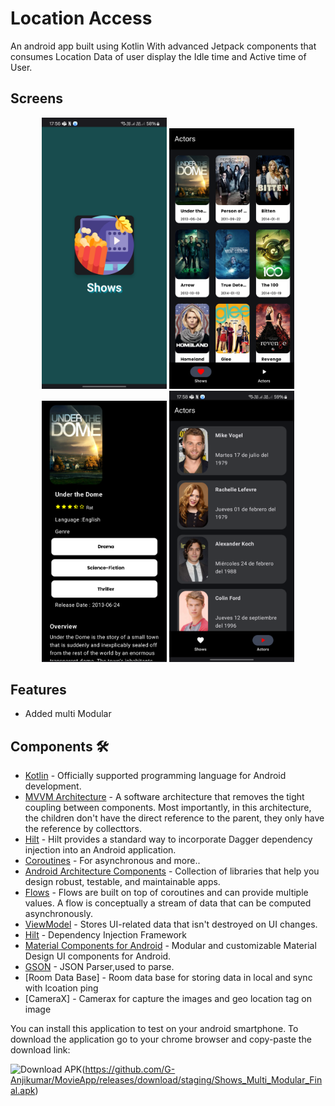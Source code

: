 
# Location Access 
An android app built using Kotlin With advanced Jetpack components that consumes Location Data of user display the Idle time and Active time of User.


## Screens

<p align="center">
  <img src="https://github.com/G-Anjikumar/MovieApp/blob/638d5ada3a0fb6cf0ae1829b0ecb46bf241fe709/splashScreen.png" alt="splash screen" width="200"/>
  <img src="https://github.com/G-Anjikumar/MovieApp/blob/0bf2ed113a09852a3264ce8d4bacbfccfc4da10c/shows.png" alt="shows screen" width="200"/>
  <img src="https://github.com/G-Anjikumar/MovieApp/blob/0bf2ed113a09852a3264ce8d4bacbfccfc4da10c/showdetails.png" alt="show details" width="200"/>
  <img src="https://github.com/G-Anjikumar/MovieApp/blob/0bf2ed113a09852a3264ce8d4bacbfccfc4da10c/actors.png" alt="actors screen" width="200"/>
</p>

## Features
- Added multi Modular
  
## Components 🛠
- [Kotlin](https://kotlinlang.org/) - Officially supported programming language for Android development.
- [MVVM Architecture](https://developer.android.com/topic/architecture) - A software architecture that removes the tight coupling between components. Most importantly, in this architecture, the children don't have the direct reference to the parent, they only have the reference by collecttors.
- [Hilt](https://dagger.dev/hilt/) - Hilt provides a standard way to incorporate Dagger dependency injection into an Android application.
- [Coroutines](https://kotlinlang.org/docs/reference/coroutines-overview.html) - For asynchronous and more..
- [Android Architecture Components](https://developer.android.com/topic/libraries/architecture) - Collection of libraries that help you design robust, testable, and maintainable apps.
- [Flows](https://developer.android.com/kotlin/flow) - Flows are built on top of coroutines and can provide multiple values. A flow is conceptually a stream of data that can be computed asynchronously.
- [ViewModel](https://developer.android.com/topic/libraries/architecture/viewmodel) - Stores UI-related data that isn't destroyed on UI changes.
- [Hilt](https://dagger.dev/hilt/) - Dependency Injection Framework
- [Material Components for Android](https://github.com/material-components/material-components-android) - Modular and customizable Material Design UI components for Android.
- [GSON](https://github.com/square/gson) - JSON Parser,used to parse.
- [Room Data Base] - Room data base for storing data in local and sync with lcoation ping
- [CameraX] - Camerax for capture the images and geo location tag on image

You can install this application to test on your android smartphone. To download the application go to your chrome browser and copy-paste the download link:

![Download APK](https://img.shields.io/badge/Download-APK-brightgreen)(https://github.com/G-Anjikumar/MovieApp/releases/download/staging/Shows_Multi_Modular_Final.apk)
